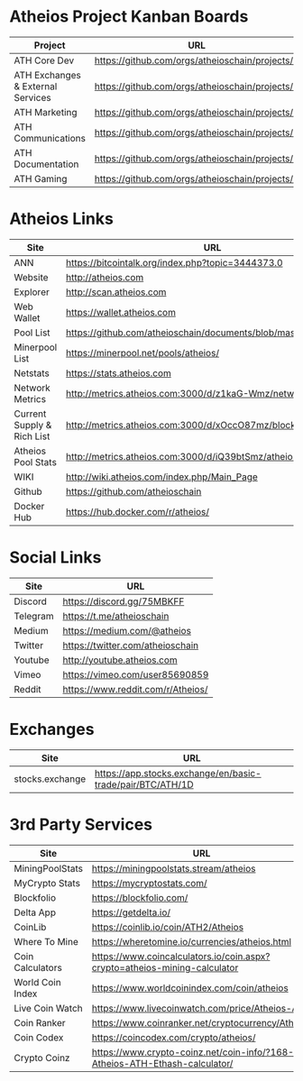 # Atheios Project Kanban Boards
| Project | URL |
|---------|-----|
| ATH Core Dev | https://github.com/orgs/atheioschain/projects/5 |
| ATH Exchanges & External Services | https://github.com/orgs/atheioschain/projects/2 |
| ATH Marketing | https://github.com/orgs/atheioschain/projects/1 |
| ATH Communications | https://github.com/orgs/atheioschain/projects/3 |
| ATH Documentation | https://github.com/orgs/atheioschain/projects/4 |
| ATH Gaming | https://github.com/orgs/atheioschain/projects/6 |


# Atheios Links

| Site | URL |
|------|-----|
| ANN | https://bitcointalk.org/index.php?topic=3444373.0 |
| Website | http://atheios.com |
| Explorer | http://scan.atheios.com |
| Web Wallet | https://wallet.atheios.com |
| Pool List | https://github.com/atheioschain/documents/blob/master/PoolList.md |
| Minerpool List | https://minerpool.net/pools/atheios/ |
| Netstats | https://stats.atheios.com |
| Network Metrics | http://metrics.atheios.com:3000/d/z1kaG-Wmz/network |
| Current Supply & Rich List | http://metrics.atheios.com:3000/d/xOccO87mz/blockwatch |
| Atheios Pool Stats | http://metrics.atheios.com:3000/d/iQ39btSmz/atheios-pools |
| WIKI | http://wiki.atheios.com/index.php/Main_Page |
| Github | https://github.com/atheioschain |
| Docker Hub | https://hub.docker.com/r/atheios/ |

# Social Links

| Site | URL |
|------|-----|
| Discord | https://discord.gg/75MBKFF |
| Telegram | https://t.me/atheioschain |
| Medium | https://medium.com/@atheios |
| Twitter | https://twitter.com/atheioschain |
| Youtube | http://youtube.atheios.com |
| Vimeo | https://vimeo.com/user85690859 |
| Reddit | https://www.reddit.com/r/Atheios/ |

# Exchanges

| Site | URL |
|------|-----|
| stocks.exchange | https://app.stocks.exchange/en/basic-trade/pair/BTC/ATH/1D |

# 3rd Party Services
| Site | URL |
|------|-----|
| MiningPoolStats | https://miningpoolstats.stream/atheios |
| MyCrypto Stats | https://mycryptostats.com/ |
| Blockfolio | https://blockfolio.com/ |
| Delta App | https://getdelta.io/ |
| CoinLib | https://coinlib.io/coin/ATH2/Atheios |
| Where To Mine | https://wheretomine.io/currencies/atheios.html |
| Coin Calculators | https://www.coincalculators.io/coin.aspx?crypto=atheios-mining-calculator |
| World Coin Index | https://www.worldcoinindex.com/coin/atheios |
| Live Coin Watch | https://www.livecoinwatch.com/price/Atheios-ATH |
| Coin Ranker | https://www.coinranker.net/cryptocurrency/Atheios |
| Coin Codex | https://coincodex.com/crypto/atheios/ |
| Crypto Coinz | https://www.crypto-coinz.net/coin-info/?168-Atheios-ATH-Ethash-calculator/ |
